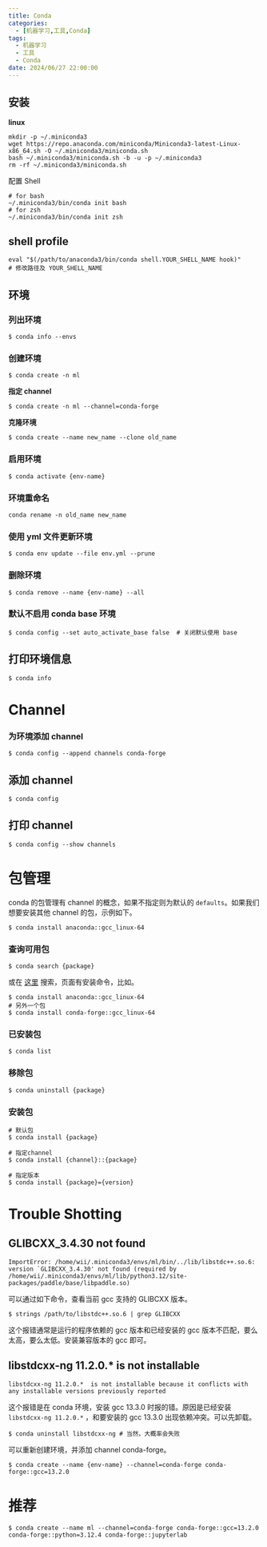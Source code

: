 ```yaml
---
title: Conda
categories: 
  - [机器学习,工具,Conda]
tags:
  - 机器学习
  - 工具
  - Conda
date: 2024/06/27 22:00:00
---
```


## 安装

**linux**

```shell
mkdir -p ~/.miniconda3
wget https://repo.anaconda.com/miniconda/Miniconda3-latest-Linux-x86_64.sh -O ~/.miniconda3/miniconda.sh
bash ~/.miniconda3/miniconda.sh -b -u -p ~/.miniconda3
rm -rf ~/.miniconda3/miniconda.sh
```

配置 Shell

```shell
# for bash
~/.miniconda3/bin/conda init bash
# for zsh
~/.miniconda3/bin/conda init zsh
```

## shell profile 

```shell
eval "$(/path/to/anaconda3/bin/conda shell.YOUR_SHELL_NAME hook)" 
# 修改路径及 YOUR_SHELL_NAME
```

## 环境

### 列出环境

```shell
$ conda info --envs
```

### 创建环境

```shell
$ conda create -n ml
```

**指定 channel**

```shell
$ conda create -n ml --channel=conda-forge
```

**克隆环境**

```shell
$ conda create --name new_name --clone old_name
```

### 启用环境

```shell
$ conda activate {env-name}
```

### 环境重命名

```shell
conda rename -n old_name new_name 
```

### 使用 yml 文件更新环境

```shell
$ conda env update --file env.yml --prune
```

### 删除环境

```shell
$ conda remove --name {env-name} --all
```

### 默认不启用 conda base 环境

```shell
$ conda config --set auto_activate_base false  # 关闭默认使用 base
```

## 打印环境信息

```shell
$ conda info
```

# Channel

### 为环境添加 channel

```shell
$ conda config --append channels conda-forge 
```

## 添加 channel

```shell
$ conda config 
```

## 打印 channel

```shell
$ conda config --show channels
```

# 包管理

conda 的包管理有 channel 的概念，如果不指定则为默认的 `defaults`。如果我们想要安装其他 channel 的包，示例如下。

```shell
$ conda install anaconda::gcc_linux-64
```

### 查询可用包

```shell
$ conda search {package}
```

或在 [这里](https://anaconda.org/) 搜索，页面有安装命令，比如。

```shell 
$ conda install anaconda::gcc_linux-64
# 另外一个包
$ conda install conda-forge::gcc_linux-64
```

### 已安装包

```shell
$ conda list
```

### 移除包

```shell
$ conda uninstall {package}
```

### 安装包

```shell
# 默认包
$ conda install {package}

# 指定channel
$ conda install {channel}::{package}

# 指定版本
$ conda install {package}={version}
```

# Trouble Shotting

## GLIBCXX_3.4.30 not found

```shell
ImportError: /home/wii/.miniconda3/envs/ml/bin/../lib/libstdc++.so.6: version `GLIBCXX_3.4.30' not found (required by /home/wii/.miniconda3/envs/ml/lib/python3.12/site-packages/paddle/base/libpaddle.so)
```

可以通过如下命令，查看当前 gcc 支持的 GLIBCXX 版本。

```shell
$ strings /path/to/libstdc++.so.6 | grep GLIBCXX
```

这个报错通常是运行的程序依赖的 gcc 版本和已经安装的 gcc 版本不匹配，要么太高，要么太低。安装兼容版本的 gcc 即可。

## libstdcxx-ng 11.2.0.*  is not installable

```shell
libstdcxx-ng 11.2.0.*  is not installable because it conflicts with any installable versions previously reported
```

这个报错是在 conda 环境，安装 gcc 13.3.0 时报的错。原因是已经安装 `libstdcxx-ng 11.2.0.*` ，和要安装的 gcc 13.3.0 出现依赖冲突。可以先卸载。

```shell
$ conda uninstall libstdcxx-ng # 当然，大概率会失败
```

可以重新创建环境，并添加 channel conda-forge。

```shell
$ conda create --name {env-name} --channel=conda-forge conda-forge::gcc=13.2.0
```

# 推荐

```shell
$ conda create --name ml --channel=conda-forge conda-forge::gcc=13.2.0 conda-forge::python=3.12.4 conda-forge::jupyterlab
```


